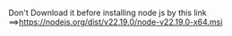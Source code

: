Don't Download it before installing node js by this link ==>https://nodejs.org/dist/v22.19.0/node-v22.19.0-x64.msi
